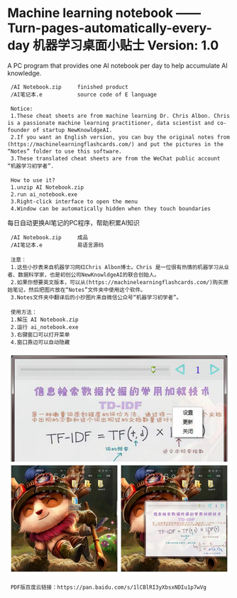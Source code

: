 # Machine learning notebook ——Turn-pages-automatically-every-day 机器学习桌面小贴士     Version: 1.0
A PC program that provides one AI notebook per day to help accumulate AI knowledge.

     /AI Notebook.zip     finished product
     /AI笔记本.e           source code of E language

     Notice: 
     1.These cheat sheets are from machine learning Dr. Chris Albon. Chris is a passionate machine learning practitioner, data scientist and co-founder of startup NewKnowldgeAI.
     2.If you want an English version, you can buy the original notes from (https://machinelearningflashcards.com/) and put the pictures in the “Notes” folder to use this software.
     3.These translated cheat sheets are from the WeChat public account “机器学习初学者”.

     How to use it?
     1.unzip AI Notebook.zip
     2.run ai_notebook.exe
     3.Right-click interface to open the menu
     4.Window can be automatically hidden when they touch boundaries



每日自动更换AI笔记的PC程序，帮助积累AI知识

     /AI Notebook.zip     成品
     /AI笔记本.e           易语言源码
     
     注意：
     1.这些小抄表来自机器学习网红Chris Albon博士。Chris 是一位很有热情的机器学习从业者、数据科学家，也是初创公司NewKnowldgeAI的联合创始人。
     2.如果你想要英文版本，可以从(https://machinelearningflashcards.com/)购买原始笔记，然后把图片放在“Notes”文件夹中使用这个软件。
     3.Notes文件夹中翻译后的小抄图片来自微信公众号“机器学习初学者”。

     使用方法：
     1.解压 AI Notebook.zip
     2.运行 ai_notebook.exe
     3.右键窗口可以打开菜单
     4.窗口靠边可以自动隐藏



![](https://github.com/cy69855522/AI-Note-Turn-pages-automatically-every-day/blob/master/Introduction.jpg)
     
     PDF版百度云链接：https://pan.baidu.com/s/1lCBlRI3yXbsxNDIu1p7wVg
